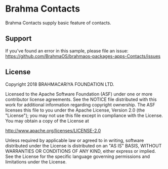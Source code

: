 # Brahma Contacts

Brahma Contacts supply basic feature of contacts.

## Support

If you've found an error in this sample, please file an issue: https://github.com/BrahmaOS/brahmaos-packages-apps-Contacts/issues

## License

Copyright 2018 BRAHMACARIYA FOUNDATION LTD.

Licensed to the Apache Software Foundation (ASF) under one or more contributor license agreements. See the NOTICE file distributed with this work for additional information regarding copyright ownership. The ASF licenses this file to you under the Apache License, Version 2.0 (the "License"); you may not use this file except in compliance with the License. You may obtain a copy of the License at

http://www.apache.org/licenses/LICENSE-2.0

Unless required by applicable law or agreed to in writing, software distributed under the License is distributed on an "AS IS" BASIS, WITHOUT WARRANTIES OR CONDITIONS OF ANY KIND, either express or implied. See the License for the specific language governing permissions and limitations under the License.
